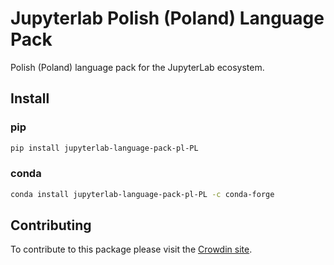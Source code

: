 # Jupyterlab Polish (Poland) Language Pack

Polish (Poland) language pack for the JupyterLab ecosystem.

## Install

### pip

```bash
pip install jupyterlab-language-pack-pl-PL
```

### conda

```bash
conda install jupyterlab-language-pack-pl-PL -c conda-forge
```

## Contributing

To contribute to this package please visit the [Crowdin site](https://crowdin.com/project/jupyterlab).
